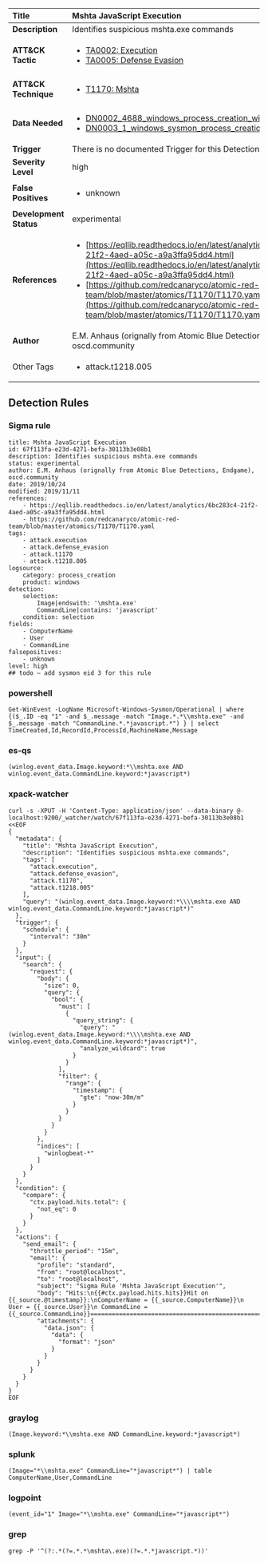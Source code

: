 | Title                    | Mshta JavaScript Execution       |
|:-------------------------|:------------------|
| **Description**          | Identifies suspicious mshta.exe commands |
| **ATT&amp;CK Tactic**    |  <ul><li>[TA0002: Execution](https://attack.mitre.org/tactics/TA0002)</li><li>[TA0005: Defense Evasion](https://attack.mitre.org/tactics/TA0005)</li></ul>  |
| **ATT&amp;CK Technique** | <ul><li>[T1170: Mshta](https://attack.mitre.org/techniques/T1170)</li></ul>  |
| **Data Needed**          | <ul><li>[DN0002_4688_windows_process_creation_with_commandline](../Data_Needed/DN0002_4688_windows_process_creation_with_commandline.md)</li><li>[DN0003_1_windows_sysmon_process_creation](../Data_Needed/DN0003_1_windows_sysmon_process_creation.md)</li></ul>  |
| **Trigger**              |  There is no documented Trigger for this Detection Rule yet  |
| **Severity Level**       | high |
| **False Positives**      | <ul><li>unknown</li></ul>  |
| **Development Status**   | experimental |
| **References**           | <ul><li>[https://eqllib.readthedocs.io/en/latest/analytics/6bc283c4-21f2-4aed-a05c-a9a3ffa95dd4.html](https://eqllib.readthedocs.io/en/latest/analytics/6bc283c4-21f2-4aed-a05c-a9a3ffa95dd4.html)</li><li>[https://github.com/redcanaryco/atomic-red-team/blob/master/atomics/T1170/T1170.yaml](https://github.com/redcanaryco/atomic-red-team/blob/master/atomics/T1170/T1170.yaml)</li></ul>  |
| **Author**               | E.M. Anhaus (orignally from Atomic Blue Detections, Endgame), oscd.community |
| Other Tags           | <ul><li>attack.t1218.005</li></ul> | 

## Detection Rules

### Sigma rule

```
title: Mshta JavaScript Execution
id: 67f113fa-e23d-4271-befa-30113b3e08b1
description: Identifies suspicious mshta.exe commands
status: experimental
author: E.M. Anhaus (orignally from Atomic Blue Detections, Endgame), oscd.community
date: 2019/10/24
modified: 2019/11/11
references:
    - https://eqllib.readthedocs.io/en/latest/analytics/6bc283c4-21f2-4aed-a05c-a9a3ffa95dd4.html
    - https://github.com/redcanaryco/atomic-red-team/blob/master/atomics/T1170/T1170.yaml
tags:
    - attack.execution
    - attack.defense_evasion
    - attack.t1170
    - attack.t1218.005
logsource:
    category: process_creation
    product: windows
detection:
    selection:
        Image|endswith: '\mshta.exe'
        CommandLine|contains: 'javascript'
    condition: selection
fields:
    - ComputerName
    - User
    - CommandLine
falsepositives:
    - unknown
level: high
## todo — add sysmon eid 3 for this rule

```





### powershell
    
```
Get-WinEvent -LogName Microsoft-Windows-Sysmon/Operational | where {($_.ID -eq "1" -and $_.message -match "Image.*.*\\mshta.exe" -and $_.message -match "CommandLine.*.*javascript.*") } | select TimeCreated,Id,RecordId,ProcessId,MachineName,Message
```


### es-qs
    
```
(winlog.event_data.Image.keyword:*\\mshta.exe AND winlog.event_data.CommandLine.keyword:*javascript*)
```


### xpack-watcher
    
```
curl -s -XPUT -H 'Content-Type: application/json' --data-binary @- localhost:9200/_watcher/watch/67f113fa-e23d-4271-befa-30113b3e08b1 <<EOF
{
  "metadata": {
    "title": "Mshta JavaScript Execution",
    "description": "Identifies suspicious mshta.exe commands",
    "tags": [
      "attack.execution",
      "attack.defense_evasion",
      "attack.t1170",
      "attack.t1218.005"
    ],
    "query": "(winlog.event_data.Image.keyword:*\\\\mshta.exe AND winlog.event_data.CommandLine.keyword:*javascript*)"
  },
  "trigger": {
    "schedule": {
      "interval": "30m"
    }
  },
  "input": {
    "search": {
      "request": {
        "body": {
          "size": 0,
          "query": {
            "bool": {
              "must": [
                {
                  "query_string": {
                    "query": "(winlog.event_data.Image.keyword:*\\\\mshta.exe AND winlog.event_data.CommandLine.keyword:*javascript*)",
                    "analyze_wildcard": true
                  }
                }
              ],
              "filter": {
                "range": {
                  "timestamp": {
                    "gte": "now-30m/m"
                  }
                }
              }
            }
          }
        },
        "indices": [
          "winlogbeat-*"
        ]
      }
    }
  },
  "condition": {
    "compare": {
      "ctx.payload.hits.total": {
        "not_eq": 0
      }
    }
  },
  "actions": {
    "send_email": {
      "throttle_period": "15m",
      "email": {
        "profile": "standard",
        "from": "root@localhost",
        "to": "root@localhost",
        "subject": "Sigma Rule 'Mshta JavaScript Execution'",
        "body": "Hits:\n{{#ctx.payload.hits.hits}}Hit on {{_source.@timestamp}}:\nComputerName = {{_source.ComputerName}}\n        User = {{_source.User}}\n CommandLine = {{_source.CommandLine}}================================================================================\n{{/ctx.payload.hits.hits}}",
        "attachments": {
          "data.json": {
            "data": {
              "format": "json"
            }
          }
        }
      }
    }
  }
}
EOF

```


### graylog
    
```
(Image.keyword:*\\mshta.exe AND CommandLine.keyword:*javascript*)
```


### splunk
    
```
(Image="*\\mshta.exe" CommandLine="*javascript*") | table ComputerName,User,CommandLine
```


### logpoint
    
```
(event_id="1" Image="*\\mshta.exe" CommandLine="*javascript*")
```


### grep
    
```
grep -P '^(?:.*(?=.*.*\mshta\.exe)(?=.*.*javascript.*))'
```



